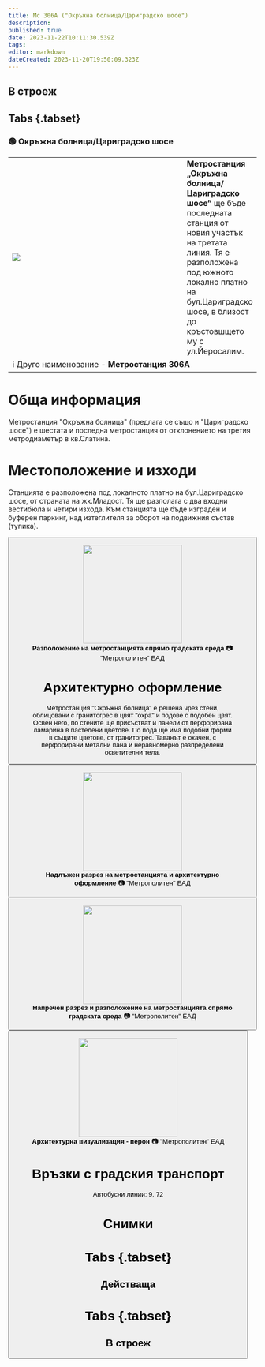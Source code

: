 ```yaml
---
title: Мс 306А ("Окръжна болница/Цариградско шосе")
description: 
published: true
date: 2023-11-22T10:11:30.539Z
tags: 
editor: markdown
dateCreated: 2023-11-20T19:50:09.323Z
---
```


## В строеж
## Tabs {.tabset}
### 🟢 Окръжна болница/Цариградско шосе
<table style="width:100%">
  <tr>
    <td style="width:400px"><img src="https://drive.google.com/uc?id=1btkcYJYMP7PVLc4IqsCG9SvY7GkyXAIK"></td>
    <td><b>Метростанция „Окръжна болница/Цариградско шосе“</b> ще бъде последната станция от новия участък на третата линия. Тя е разположена под южното локално платно на бул.Цариградско шосе, в близост до кръстовшщето му с ул.Йеросалим.
      <br></td>
  </tr>
  <td colspan=2 >ℹ️ Друго наименование - <b>Метростанция 306А</b></td>
</table>


# Обща информация

Метростанция "Окръжна болница" (предлага се също и "Цариградско шосе") е шестата и последна метростанция от отклонението на третия метродиаметър в кв.Слатина.


# Местоположение и изходи

Станцията е разположена под локалното платно на бул.Цариградско шосе, от страната на жк.Младост. Тя ще разполага с два входни вестибюла и четири изхода. Към станцията ще бъде изграден и буферен паркинг, над изтеглителя за оборот на подвижния състав (тупика).

<div class="dropdown"><button class="imgbtn"><figure><img src="https://drive.google.com/uc?id=1btkcYJYMP7PVLc4IqsCG9SvY7GkyXAIK" height="200px"><figcaption><b>Разположение на метростанцията спрямо градската среда</b> 📷 "Метрополитен" ЕАД


# Архитектурно оформление

Метростанция "Окръжна болница" е решена чрез стени, облицовани с гранитогрес в цвят "охра" и подове с подобен цвят. Освен него, по стените ще присъстват и панели от перфорирана ламарина в пастелени цветове. По пода ще има подобни форми в същите цветове, от гранитогрес. Таванът е окачен, с перфорирани метални пана и неравномерно разпределени осветителни тела.
 
<div class="dropdown"><button class="imgbtn"><figure><img src="https://drive.google.com/uc?id=1rFU1RZAZfcN49VXNUUPtRSPi6fAknYTe" height="200px"><figcaption><b>Надлъжен разрез на метростанцията и архитектурно оформление</b> 📷 "Метрополитен" ЕАД
    <br>
    <div class="dropdown"><button class="imgbtn"><figure><img src="https://drive.google.com/uc?id=1wQijQIcWtxJjM5TPrgqMLUo8u5YtKdw8" height="200px"><figcaption><b>Напречен разрез и разположение на метростанцията спрямо градската среда</b> 📷 "Метрополитен" ЕАД
      <br>
    <div class="dropdown"><button class="imgbtn"><figure><img src="https://drive.google.com/uc?id=1evMdY9dQupKsMXBPUSTpBUywpApauJ-3" height="200px"><figcaption><b>Архитектурна визуализация - перон</b> 📷 "Метрополитен" ЕАД
  
# Връзки с градския транспорт
Автобусни линии: 9, 72

# Снимки
  
# Tabs {.tabset}
## Действаща

  
# Tabs {.tabset}
## В строеж